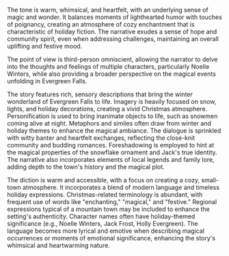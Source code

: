 
<tone>The tone is warm, whimsical, and heartfelt, with an underlying sense of magic and wonder. It balances moments of lighthearted humor with touches of poignancy, creating an atmosphere of cozy enchantment that is characteristic of holiday fiction. The narrative exudes a sense of hope and community spirit, even when addressing challenges, maintaining an overall uplifting and festive mood.</tone>

<pov>The point of view is third-person omniscient, allowing the narrator to delve into the thoughts and feelings of multiple characters, particularly Noelle Winters, while also providing a broader perspective on the magical events unfolding in Evergreen Falls.</pov>

<litdev>The story features rich, sensory descriptions that bring the winter wonderland of Evergreen Falls to life. Imagery is heavily focused on snow, lights, and holiday decorations, creating a vivid Christmas atmosphere. Personification is used to bring inanimate objects to life, such as snowmen coming alive at night. Metaphors and similes often draw from winter and holiday themes to enhance the magical ambiance. The dialogue is sprinkled with witty banter and heartfelt exchanges, reflecting the close-knit community and budding romances. Foreshadowing is employed to hint at the magical properties of the snowflake ornament and Jack's true identity. The narrative also incorporates elements of local legends and family lore, adding depth to the town's history and the magical plot.</litdev>

<lexchoice>The diction is warm and accessible, with a focus on creating a cozy, small-town atmosphere. It incorporates a blend of modern language and timeless holiday expressions. Christmas-related terminology is abundant, with frequent use of words like "enchanting," "magical," and "festive." Regional expressions typical of a mountain town may be included to enhance the setting's authenticity. Character names often have holiday-themed significance (e.g., Noelle Winters, Jack Frost, Holly Evergreen). The language becomes more lyrical and emotive when describing magical occurrences or moments of emotional significance, enhancing the story's whimsical and heartwarming nature.</lexchoice>
